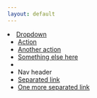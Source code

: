 ```yaml
---
layout: default
---
```


<div class="hero-unit">


<li class="dropdown">
                <a href="#" class="dropdown-toggle" data-toggle="dropdown">Dropdown <b class="caret"></b></a>
                <ul class="dropdown-menu">
                  <li><a href="#">Action</a></li>
                  <li><a href="#">Another action</a></li>
                  <li><a href="#">Something else here</a></li>
                  <li class="divider"></li>
                  <li class="nav-header">Nav header</li>
                  <li><a href="#">Separated link</a></li>
                  <li><a href="#">One more separated link</a></li>
                </ul>
              </li>





</div>